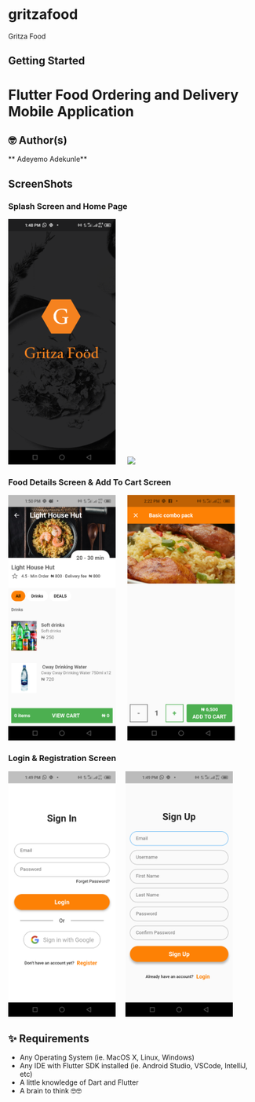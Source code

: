 # gritzafood

Gritza Food

## Getting Started
# Flutter Food Ordering and Delivery Mobile Application 

## 🤓 Author(s)
**  Adeyemo Adekunle** 

## ScreenShots
### Splash Screen and Home Page
<img src="screens/splash_screen.png" height="500em" /> &nbsp;&nbsp;&nbsp;&nbsp; <img src="screens/home_screen.jpg" height="500em" />

### Food Details Screen & Add To Cart Screen
<img src="screens/restaurant_details_screen.png" height="500em" /> &nbsp;&nbsp;&nbsp;&nbsp; <img src="screens/add_to_cart_screen.png" height="500em" />

### Login & Registration Screen
<img src="screens/sign_in_screen.png" height="500em" />&nbsp;&nbsp;&nbsp;&nbsp; <img src="screens/sign_up_screen.png" height="500em" />

## ✨ Requirements
* Any Operating System (ie. MacOS X, Linux, Windows)
* Any IDE with Flutter SDK installed (ie.  Android Studio, VSCode, IntelliJ, etc)
* A little knowledge of Dart and Flutter
* A brain to think 🤓🤓

